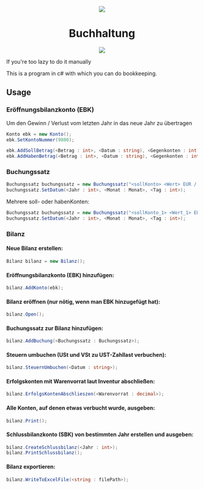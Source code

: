 <p align="center">
  <img src="https://i.discord.fr/PSS.png">
</p>

<h1 align="center">Buchhaltung</h1>
<p align="center">
  <img src="https://img.shields.io/badge/Discord-%40notfabi-%235464f4">
</p>

If you're too lazy to do it manually

This is a program in c# with which you can do bookkeeping.

## Usage

### Eröffnungsbilanzkonto (EBK)
Um den Gewinn / Verlust vom letzten Jahr in das neue Jahr zu übertragen
```csharp
Konto ebk = new Konto();
ebk.SetKontoNummer(9800);

ebk.AddSollBetrag(<Betrag : int>, <Datum : string), <Gegenkonten : int[]>);
ebk.AddHabenBetrag(<Betrag : int>, <Datum : string), <Gegenkonten : int[]>);
```

### Buchungssatz
```csharp
Buchungssatz buchungssatz = new Buchungssatz("<sollKonto> <Wert> EUR / <habenKonto> <Wert> EUR");
buchungssatz.SetDatum(<Jahr : int>, <Monat : Monat>, <Tag : int>);
```
Mehrere soll- oder habenKonten:
```csharp
Buchungssatz buchungssatz = new Buchungssatz("<sollKonto_1> <Wert_1> EUR <sollKonto_2> <Wert_2> EUR / <habenKonto_1> <Wert_1> EUR <habenKonto_2> <Wert_2> EUR");
buchungssatz.SetDatum(<Jahr : int>, <Monat : Monat>, <Tag : int>);
```

### Bilanz
#### Neue Bilanz erstellen:
```csharp
Bilanz bilanz = new Bilanz();
```

#### Eröffnungsbilanzkonto (EBK) hinzufügen:
```csharp
bilanz.AddKonto(ebk);
```

#### Bilanz eröffnen (nur nötig, wenn man EBK hinzugefügt hat):
```csharp
bilanz.Open();
```

#### Buchungssatz zur Bilanz hinzufügen:
```csharp
bilanz.AddBuchung(<Buchungssatz : Buchungssatz>);
```

#### Steuern umbuchen (USt und VSt zu UST-Zahllast verbuchen):
```csharp
bilanz.SteuernUmbuchen(<Datum : string>);
```

#### Erfolgskonten mit Warenvorrat laut Inventur abschließen:
```csharp
bilanz.ErfolgsKontenAbschlieszen(<Warenvorrat : decimal>);
```

#### Alle Konten, auf denen etwas verbucht wurde, ausgeben:
```csharp
bilanz.Print();
```

#### Schlussbilanzkonto (SBK) von bestimmten Jahr erstellen und ausgeben:
```csharp
bilanz.CreateSchlussbilanz(<Jahr : int>);
bilanz.PrintSchlussbilanz();
```

#### Bilanz exportieren:
```csharp
bilanz.WriteToExcelFile(<string : filePath>);
```
